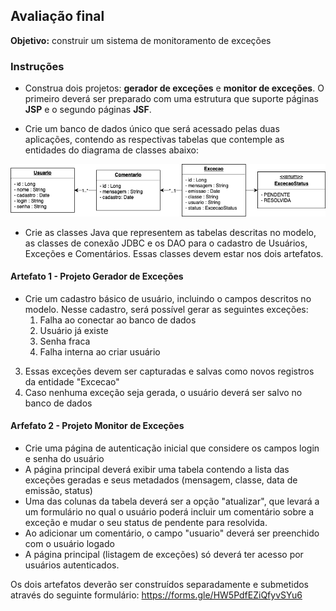 ## Avaliação final ##

**Objetivo:** construir um sistema de monitoramento de exceções

### Instruções ###
* Construa dois projetos: **gerador de exceções** e **monitor de exceções**. O primeiro deverá ser preparado com uma estrutura que suporte páginas  **JSP** e o segundo páginas **JSF**.

* Crie um banco de dados único que será acessado pelas duas aplicações, contendo as respectivas tabelas que contemple as entidades do diagrama de classes abaixo:

![](modelo-pweb1.png)

* Crie as classes Java que representem as tabelas descritas no modelo, as classes de conexão JDBC e os DAO para o cadastro de Usuários, Exceções e Comentários. Essas classes devem estar nos dois artefatos.

#### Artefato 1 - Projeto Gerador de Exceções ####
* Crie um cadastro básico de usuário, incluindo o campos descritos no modelo. Nesse cadastro, será possível gerar as seguintes exceções:
    1. Falha ao conectar ao banco de dados
    2. Usuário já existe
    3. Senha fraca
    4. Falha interna ao criar usuário
3. Essas exceções devem ser capturadas e salvas como novos registros da entidade  "Excecao"
4. Caso nenhuma exceção seja gerada, o usuário deverá ser salvo no banco de dados

#### Arfefato 2 - Projeto Monitor de Exceções ####
* Crie uma página de autenticação inicial que considere os campos login e senha do usuário
* A página principal deverá exibir uma tabela contendo a lista das exceções geradas e seus metadados (mensagem, classe, data de emissão, status)
* Uma das colunas da tabela deverá ser a opção "atualizar", que levará a um formulário no qual o usuário poderá incluir um comentário sobre a exceção e mudar o seu status de pendente para resolvida.
* Ao adicionar um comentário, o campo "usuario" deverá ser preenchido com o usuário logado
* A página principal (listagem de exceções) só deverá ter acesso por usuários autenticados.

Os dois artefatos deverão ser construídos separadamente e submetidos através do seguinte formulário:
https://forms.gle/HW5PdfEZiQfyvSYu6
